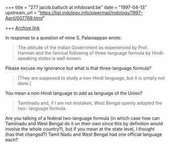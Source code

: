 +++
title = "277 jacob.baltuch at infoboard.be"
date = "1997-04-13"
upstream_url = "https://list.indology.info/pipermail/indology/1997-April/007769.html"

+++
[Archive link](https://list.indology.info/pipermail/indology/1997-April/007769.html)

In response to a question of mine S. Palaniappan wrote:

>The attitude of the Indian Government as experienced by Prof. Harman and the
>farcical following of three-language formula by Hindi-speaking states is
>well-known.

Please excuse my ignorance but what is that three-language formula?

>(They are supposed to study a non-Hindi language, but it is simply not done.)

You mean a non-Hindi language to add as language of the Union?

>Tamilnadu and, if I am not mistaken, West Bengal openly adopted the two-
>language formula.

Are you talking of a federal two-language formula (in which case how can
Tamilnadu and West Bengal do it on their own since this by definition
would involve the whole country?), but if you mean at the state level,
I thought (has that changed?) Tamil Nadu and West Bengal had one official
language each?







